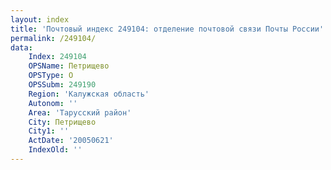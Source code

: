 ```yaml
---
layout: index
title: 'Почтовый индекс 249104: отделение почтовой связи Почты России'
permalink: /249104/
data:
    Index: 249104
    OPSName: Петрищево
    OPSType: О
    OPSSubm: 249190
    Region: 'Калужская область'
    Autonom: ''
    Area: 'Тарусский район'
    City: Петрищево
    City1: ''
    ActDate: '20050621'
    IndexOld: ''
---
```

